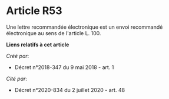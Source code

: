 # Article R53

Une lettre recommandée électronique est un envoi recommandé électronique au sens de l'article L. 100.

**Liens relatifs à cet article**

_Créé par_:

  - Décret n°2018-347 du 9 mai 2018 - art. 1

_Cité par_:

  - Décret n°2020-834 du 2 juillet 2020 - art. 48
